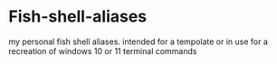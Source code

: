 # Fish-shell-aliases
my personal fish shell aliases.
intended for a tempolate or in use for a recreation of windows 10 or 11 terminal commands

